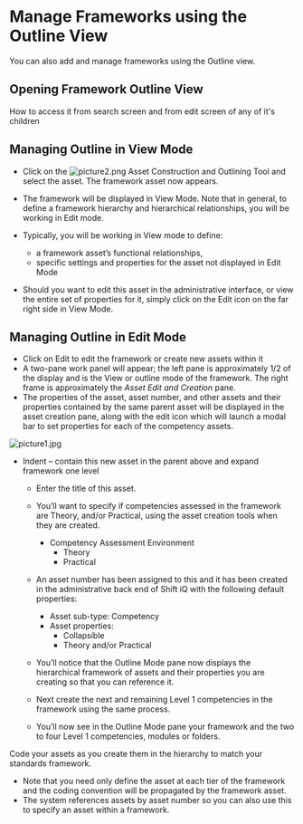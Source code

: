 # Manage Frameworks using the Outline View

You can also add and manage frameworks using the Outline view.

## Opening Framework Outline View
How to access it from search screen and from edit screen of any of it's children

## Managing Outline in View Mode
   - Click on the ![picture2.png](https://e02.insite.com/files/sites/global/9890/picture2.png)  Asset Construction and Outlining Tool and select the asset. The framework asset now appears.
   - The framework will be displayed in View Mode. Note that in general, to define a framework hierarchy and hierarchical relationships, you will be working in Edit mode.
   - Typically, you will be working in View mode to define:
      - a framework asset’s functional relationships, 
      - specific settings and properties for the asset not displayed in Edit Mode

   - Should you want to edit this asset in the administrative interface, or view the entire set of properties for it, simply click on the Edit icon on the far right side in View Mode.

## Managing Outline in Edit Mode
- Click on Edit to edit the framework or create new assets within it
- A two-pane work panel will appear; the left pane is approximately 1/2 of the display and is the View or outline mode of the framework. The right frame is approximately the *Asset Edit and Creation* pane.
- The properties of the asset, asset number, and other assets and their properties contained by the same parent asset will be displayed in the asset creation pane, along with the edit icon which will launch a modal bar to set properties for each of the competency assets.

![picture1.jpg](https://e02.insite.com/files/sites/global/9890/picture1.jpg)


- Indent  – contain this new asset in the parent above and expand framework one level
   - Enter the title of this asset.
   - You’ll want to specify if competencies assessed in the framework are Theory, and/or Practical, using the asset creation tools when they are created.
      - Competency Assessment Environment
         - Theory 
         - Practical 
   - An asset number has been assigned to this and it has been created in the administrative back end of Shift iQ with the following default properties:

      - Asset sub-type: Competency
      - Asset properties:
         - Collapsible
         - Theory and/or Practical
   - You’ll notice that the Outline Mode pane now displays the hierarchical framework of assets and their properties you are creating so that you can reference it.
   - Next create the next and remaining Level 1 competencies in the framework using the same process.
   - You’ll now see in the Outline Mode pane your framework and the two to four Level 1 competencies, modules or folders.

Code your assets as you create them in the hierarchy to match your standards framework.
   - Note that you need only define the asset at each tier of the framework and the coding convention will be propagated by the framework asset.
   - The system references assets by asset number so you can also use this to specify an asset within a framework.
